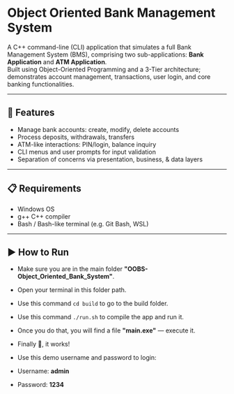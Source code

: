 # Object Oriented Bank Management System

A C++ command-line (CLI) application that simulates a full Bank Management System (BMS), comprising two sub-applications: **Bank Application** and **ATM Application**.  
Built using Object-Oriented Programming and a 3-Tier architecture; demonstrates account management, transactions, user login, and core banking functionalities.

---

## 🚀 Features

- Manage bank accounts: create, modify, delete accounts  
- Process deposits, withdrawals, transfers  
- ATM-like interactions: PIN/login, balance inquiry  
- CLI menus and user prompts for input validation  
- Separation of concerns via presentation, business, & data layers  

---

## 📋 Requirements

- Windows OS  
- g++ C++ compiler  
- Bash / Bash-like terminal (e.g. Git Bash, WSL)  

---

## ▶ How to Run

- Make sure you are in the main folder **"OOBS-Object_Oriented_Bank_System"**.  
- Open your terminal in this folder path.  
- Use this command `cd build` to go to the build folder.  
- Use this command `./run.sh` to compile the app and run it.  
- Once you do that, you will find a file **"main.exe"** — execute it.  

- Finally 🎉, it works!  
- Use this demo username and password to login:  
- Username: **admin**  
- Password: **1234**  


